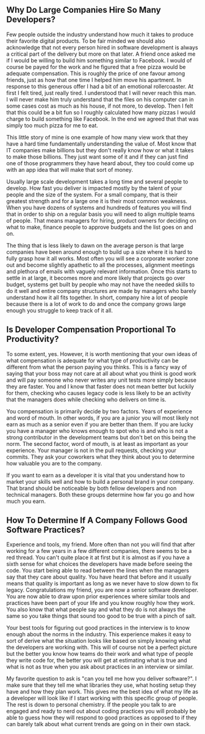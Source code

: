 ## Why Do Large Companies Hire So Many Developers?

Few people outside the industry understand how much
it takes to produce their favorite digital products.
To be fair minded we should also acknowledge that not
every person hired in software development is always
a critical part of the delivery but more on that later.
A friend once asked me if I would be willing to build
him something similar to Facebook. I would of course be
payed for the work and he figured that a free pizza would
be adequate compensation. This is roughly the price of one
favour among friends, just as how that one time I helped him
move his apartment. In response to this generous offer I had
a bit of an emotional rollercoaster. At first I felt tired,
just really tired. I understood that I will never reach this
man. I will never make him truly understand that the files
on his computer can in some cases cost as much as his house,
if not more, to develop. Then I felt that this could be a bit
fun so I roughly calculated how many pizzas I would charge to
build something like Facebook. In the end we agreed that that
was simply too much pizza for me to eat.

This little story of mine is one example of how many view work
that they have a hard time fundamentally understanding the value
of. Most know that IT companies make billions but they don't really
know how or what it takes to make those billions. They just want some
of it and if they can just find one of those programmers they have
heard about, they too could come up with an app idea that will make
that sort of money.

Usually large scale development takes a long time and several people
to develop. How fast you deliver is impacted mostly by the talent of
your people and the size of the system. For a small company, that is
their greatest strength and for a large one it is their most common
weakness. When you have dozens of systems and hundreds of features
you will find that in order to ship on a regular basis you will need
to align multiple teams of people. That means managers for hiring,
product owners for deciding on what to make, finance people to approve
budgets and the list goes on and on.

The thing that is less likely to dawn on the average person is that
large companies have been around enough to build up a size where it
is hard to fully grasp how it all works. Most often you will see a
corporate worker zone out and become slightly apathetic to all the
processes, alignment meetings and plethora of emails with vaguely
relevant information. Once this starts to settle in at large, it
becomes more and more likely that projects go over budget, systems
get built by people who may not have the needed skills to do it well
and entire company structures are made by managers who barely understand
how it all fits together. In short, company hire a lot of people because
there is a lot of work to do and once the company grows large enough
you struggle to keep track of it all.

## Is Developer Compensation Proportional To Productivity?

To some extent, yes. However, it is worth mentioning that your
own ideas of what compensation is adequate for what type of productivity
can be different from what the person paying you thinks.
This is a fancy way of saying that your boss may not care at all about
what you think is good work and will pay someone who never writes
any unit tests more simply because they are faster. You and I know
that faster does not mean better but luckily for them, checking who
causes legacy code is less likely to be an activity that the
managers does while checking who delivers on time is.

You compensation is primarily decide by two factors. Years of experience
and word of mouth. In other words, if you are a junior you will most
likely not earn as much as a senior even if you are better than them.
If you are lucky you have a manager who knows enough to spot who is
and who is not a strong contributor in the development teams but don't
bet on this being the norm. The second factor, word of mouth, is at
least as important as your experience. Your manager is not in the pull
requests, checking your commits. They ask your coworkers what they
think about you to determine how valuable you are to the company.

If you want to earn as a developer it is vital that you understand
how to market your skills well and how to build a personal brand in
your company. That brand should be noticeable by both fellow developers
and non technical managers. Both these groups determine how far you
go and how much you earn.

## How To Determine If A Company Follows Good Software Practices?

Experience and tools, my friend. More often than not you will find
that after working for a few years in a few different companies,
there seems to be a red thread. You can't quite place it at first
but it is almost as if you have a sixth sense for what choices the
developers have made before seeing the code. You start being able
to read between the lines when the managers say that they care
about quality. You have heard that before and it usually means
that quality is important as long as we never have to slow down
to fix legacy. Congratulations my friend, you are now a senior
software developer. You are now able to draw upon prior experiences
where similar tools and practices have been part of your life and
you know roughly how they work. You also know that what people say
and what they do is not always the same so you take things that
sound too good to be true with a pinch of salt.

Your best tools for figuring out good practices in the interview
is to know enough about the norms in the industry. This experience
makes it easy to sort of derive what the situation looks like
based on simply knowing what the developers are working with.
This will of course not be a perfect picture but the better you
know how teams do their work and what type of people they write
code for, the better you will get at estimating what is true
and what is not as true when you ask about practices in an
interview or similar.

My favorite question to ask is "can you tell me how you deliver
software?". I make sure that they tell me what libraries they use,
what hosting setup they have and how they plan work.
This gives me the best idea of what my life as a developer will
look like if I start working with this specific group of people.
The rest is down to personal chemistry. If the people you talk
to are engaged and ready to nerd out about coding practices
you will probably be able to guess how they will respond to good
practices as opposed to if they can barely talk about what current
trends are going on in their own stack.
